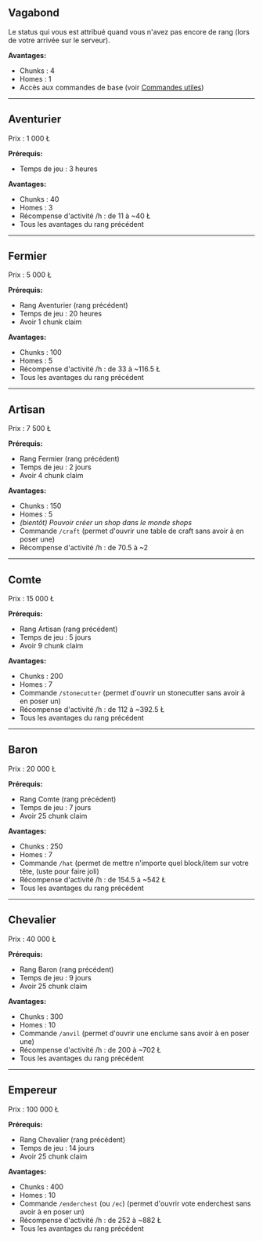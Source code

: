 ## Vagabond
Le status qui vous est attribué quand vous n'avez pas encore de rang (lors de votre arrivée sur le serveur).

**Avantages:**

* Chunks : 4
* Homes : 1 
* Accès aux commandes de base (voir [Commandes utiles](https://arryn.netlify.app/docs/Commandes%20utiles))

---------------------------------------

## Aventurier
Prix : 1 000 Ł

**Prérequis:**

* Temps de jeu : 3 heures

**Avantages:**

* Chunks : 40
* Homes : 3
* Récompense d'activité /h : de 11 à ~40 Ł
* Tous les avantages du rang précédent

---------------------------------------

## Fermier
Prix : 5 000 Ł

**Prérequis:**

* Rang Aventurier (rang précédent)
* Temps de jeu : 20 heures
* Avoir 1 chunk claim

**Avantages:**

* Chunks : 100
* Homes : 5
* Récompense d'activité /h : de 33 à ~116.5 Ł
* Tous les avantages du rang précédent

---------------------------------------

## Artisan
Prix : 7 500 Ł

**Prérequis:**

* Rang Fermier (rang précédent)
* Temps de jeu : 2 jours
* Avoir 4 chunk claim

**Avantages:**

* Chunks : 150
* Homes : 5
* *(bientôt) Pouvoir créer un shop dans le monde shops*
* Commande `/craft` (permet d'ouvrir une table de craft sans avoir à en poser une)
* Récompense d'activité /h : de 70.5 à ~2

---------------------------------------

## Comte
Prix : 15 000 Ł

**Prérequis:**

* Rang Artisan (rang précédent)
* Temps de jeu : 5 jours
* Avoir 9 chunk claim

**Avantages:**

* Chunks : 200
* Homes : 7
* Commande `/stonecutter` (permet d'ouvrir un stonecutter sans avoir à en poser un)
* Récompense d'activité /h : de 112 à ~392.5 Ł
* Tous les avantages du rang précédent

---------------------------------------

## Baron
Prix : 20 000 Ł

**Prérequis:**

* Rang Comte (rang précédent)
* Temps de jeu : 7 jours
* Avoir 25 chunk claim

**Avantages:**

* Chunks : 250
* Homes : 7
* Commande `/hat` (permet de mettre n'importe quel block/item sur votre tête, (uste pour faire joli)
* Récompense d'activité /h : de 154.5 à ~542 Ł
* Tous les avantages du rang précédent

---------------------------------------

## Chevalier
Prix : 40 000 Ł

**Prérequis:**

* Rang Baron (rang précédent)
* Temps de jeu : 9 jours
* Avoir 25 chunk claim

**Avantages:**

* Chunks : 300
* Homes : 10
* Commande `/anvil` (permet d'ouvrir une enclume sans avoir à en poser une)
* Récompense d'activité /h : de 200 à ~702 Ł
* Tous les avantages du rang précédent

---------------------------------------

## Empereur
Prix : 100 000 Ł

**Prérequis:**

* Rang Chevalier (rang précédent)
* Temps de jeu : 14 jours
* Avoir 25 chunk claim

**Avantages:**

* Chunks : 400
* Homes : 10
* Commande `/enderchest` (ou `/ec`) (permet d'ouvrir vote enderchest sans avoir à en poser un)
* Récompense d'activité /h : de 252 à ~882 Ł
* Tous les avantages du rang précédent
